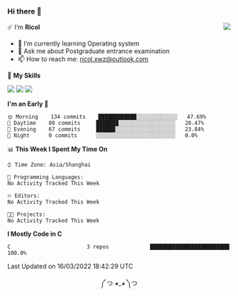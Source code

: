 ### Hi there 👋

<a href="#">
  <img align="right" src="https://github-readme-stats.vercel.app/api?username=Ricolxwz&count_private=true&show_icons=true&theme=prussian" />
</a>

☄️ I‘m **Ricol**

- 🌱 I’m currently learning Operating system
- 💬 Ask me about Postgraduate entrance examination
- 📫 How to reach me: ricol.xwz@outlook.com

🌟 **My Skills**

![](https://img.shields.io/badge/-Git-000000?style=flat-square&logo=git&logoColor=fff)
![](https://img.shields.io/badge/-C-3e74a2?style=flat-square&logo=C&logoColor=fff)
![](https://img.shields.io/badge/-Python-4fc08d?style=flat-square&logo=python&logoColor=fff)

<!--START_SECTION:waka-->
**I'm an Early 🐤** 

```text
🌞 Morning    134 commits    ████████████░░░░░░░░░░░░░   47.69% 
🌆 Daytime    80 commits     ███████░░░░░░░░░░░░░░░░░░   28.47% 
🌃 Evening    67 commits     ██████░░░░░░░░░░░░░░░░░░░   23.84% 
🌙 Night      0 commits      ░░░░░░░░░░░░░░░░░░░░░░░░░   0.0%

```


📊 **This Week I Spent My Time On** 

```text
⌚︎ Time Zone: Asia/Shanghai

💬 Programming Languages: 
No Activity Tracked This Week

🔥 Editors: 
No Activity Tracked This Week

🐱‍💻 Projects: 
No Activity Tracked This Week

```

**I Mostly Code in C** 

```text
C                        3 repos             █████████████████████████   100.0%

```



 Last Updated on 16/03/2022 18:42:29 UTC
<!--END_SECTION:waka-->

<div align="center">
༼ つ ◕_◕ ༽つ
</div>
